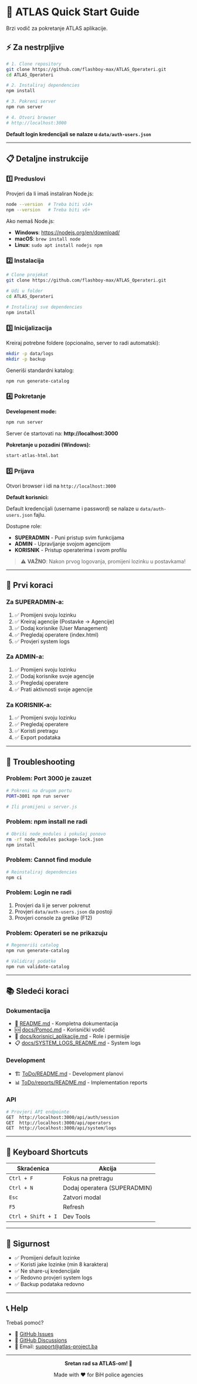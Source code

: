 # 🚀 ATLAS Quick Start Guide

Brzi vodič za pokretanje ATLAS aplikacije.

## ⚡ Za nestrpljive

```bash
# 1. Clone repository
git clone https://github.com/flashboy-max/ATLAS_Operateri.git
cd ATLAS_Operateri

# 2. Instaliraj dependencies
npm install

# 3. Pokreni server
npm run server

# 4. Otvori browser
# http://localhost:3000
```

**Default login kredencijali se nalaze u `data/auth-users.json`**

---

## 📋 Detaljne instrukcije

### 1️⃣ Preduslovi

Provjeri da li imaš instaliran Node.js:
```bash
node --version  # Treba biti v14+
npm --version   # Treba biti v6+
```

Ako nemaš Node.js:
- **Windows**: https://nodejs.org/en/download/
- **macOS**: `brew install node`
- **Linux**: `sudo apt install nodejs npm`

### 2️⃣ Instalacija

```bash
# Clone projekat
git clone https://github.com/flashboy-max/ATLAS_Operateri.git

# Uđi u folder
cd ATLAS_Operateri

# Instaliraj sve dependencies
npm install
```

### 3️⃣ Inicijalizacija

Kreiraj potrebne foldere (opcionalno, server to radi automatski):
```bash
mkdir -p data/logs
mkdir -p backup
```

Generiši standardni katalog:
```bash
npm run generate-catalog
```

### 4️⃣ Pokretanje

**Development mode:**
```bash
npm run server
```

Server će startovati na: **http://localhost:3000**

**Pokretanje u pozadini (Windows):**
```bash
start-atlas-html.bat
```

### 5️⃣ Prijava

Otvori browser i idi na `http://localhost:3000`

**Default korisnici:**

Default kredencijali (username i password) se nalaze u `data/auth-users.json` fajlu.

Dostupne role:
- **SUPERADMIN** - Puni pristup svim funkcijama
- **ADMIN** - Upravljanje svojom agencijom  
- **KORISNIK** - Pristup operaterima i svom profilu

> ⚠️ **VAŽNO**: Nakon prvog logovanja, promijeni lozinku u postavkama!

---

## 🎯 Prvi koraci

### Za SUPERADMIN-a:
1. ✅ Promijeni svoju lozinku
2. ✅ Kreiraj agencije (Postavke → Agencije)
3. ✅ Dodaj korisnike (User Management)
4. ✅ Pregledaj operatere (index.html)
5. ✅ Provjeri system logs

### Za ADMIN-a:
1. ✅ Promijeni svoju lozinku
2. ✅ Dodaj korisnike svoje agencije
3. ✅ Pregledaj operatere
4. ✅ Prati aktivnosti svoje agencije

### Za KORISNIK-a:
1. ✅ Promijeni svoju lozinku
2. ✅ Pregledaj operatere
3. ✅ Koristi pretragu
4. ✅ Export podataka

---

## 🔧 Troubleshooting

### Problem: Port 3000 je zauzet
```bash
# Pokreni na drugom portu
PORT=3001 npm run server

# Ili promijeni u server.js
```

### Problem: npm install ne radi
```bash
# Obriši node_modules i pokušaj ponovo
rm -rf node_modules package-lock.json
npm install
```

### Problem: Cannot find module
```bash
# Reinstaliraj dependencies
npm ci
```

### Problem: Login ne radi
1. Provjeri da li je server pokrenut
2. Provjeri `data/auth-users.json` da postoji
3. Provjeri console za greške (F12)

### Problem: Operateri se ne prikazuju
```bash
# Regeneriši catalog
npm run generate-catalog

# Validiraj podatke
npm run validate-catalog
```

---

## 📚 Sledeći koraci

### Dokumentacija
- 📖 [README.md](README.md) - Kompletna dokumentacija
- 🆘 [docs/Pomoć.md](docs/Pomoć.md) - Korisnički vodič
- 👥 [docs/korisnici_aplikacije.md](docs/korisnici_aplikacije.md) - Role i permisije
- 📋 [docs/SYSTEM_LOGS_README.md](docs/SYSTEM_LOGS_README.md) - System logs

### Development
- 🏗️ [ToDo/README.md](ToDo/README.md) - Development planovi
- 📊 [ToDo/reports/README.md](ToDo/reports/README.md) - Implementation reports

### API
```bash
# Provjeri API endpointe
GET  http://localhost:3000/api/auth/session
GET  http://localhost:3000/api/operators
GET  http://localhost:3000/api/system/logs
```

---

## 🎨 Keyboard Shortcuts

| Skraćenica | Akcija |
|------------|--------|
| `Ctrl + F` | Fokus na pretragu |
| `Ctrl + N` | Dodaj operatera (SUPERADMIN) |
| `Esc` | Zatvori modal |
| `F5` | Refresh |
| `Ctrl + Shift + I` | Dev Tools |

---

## 🔐 Sigurnost

- ✅ Promijeni default lozinke
- ✅ Koristi jake lozinke (min 8 karaktera)
- ✅ Ne share-uj kredencijale
- ✅ Redovno provjeri system logs
- ✅ Backup podataka redovno

---

## 📞 Help

Trebaš pomoć?

- 🐛 [GitHub Issues](https://github.com/flashboy-max/ATLAS_Operateri/issues)
- 💬 [GitHub Discussions](https://github.com/flashboy-max/ATLAS_Operateri/discussions)
- 📧 Email: support@atlas-project.ba

---

<div align="center">

**Sretan rad sa ATLAS-om! 🎉**

Made with ❤️ for BiH police agencies

</div>
